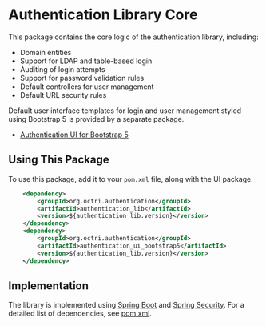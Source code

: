 # Authentication Library Core

This package contains the core logic of the authentication library, including:

* Domain entities
* Support for LDAP and table-based login
* Auditing of login attempts
* Support for password validation rules
* Default controllers for user management
* Default URL security rules

Default user interface templates for login and user management styled using Bootstrap 5 is provided by a separate package.

* [Authentication UI for Bootstrap 5](../authentication_ui_bootstrap5/)

## Using This Package

To use this package, add it to your `pom.xml` file, along with the UI package.

```xml
	<dependency>
		<groupId>org.octri.authentication</groupId>
		<artifactId>authentication_lib</artifactId>
		<version>${authentication_lib.version}</version>
	</dependency>
	<dependency>
		<groupId>org.octri.authentication</groupId>
		<artifactId>authentication_ui_bootstrap5</artifactId>
		<version>${authentication_lib.version}</version>
	</dependency>
```

## Implementation

The library is implemented using [Spring Boot](https://spring.io/projects/spring-boot) and [Spring Security](https://spring.io/projects/spring-security). For a detailed list of dependencies, see [pom.xml](./pom.xml).
